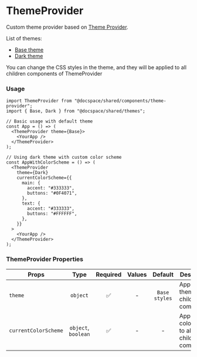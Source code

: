 # ThemeProvider

Custom theme provider based on [Theme Provider](https://www.styled-components.com/docs/advanced).

List of themes:

- [Base theme](https://dotnet.onlyoffice.com:8084/?path=/story/components-themeprovider--base-theme)
- [Dark theme](https://dotnet.onlyoffice.com:8084/?path=/story/components-themeprovider--dark-theme)

You can change the CSS styles in the theme, and they will be applied to all children components of ThemeProvider

### Usage

```tsx
import ThemeProvider from "@docspace/shared/components/theme-provider";
import { Base, Dark } from "@docspace/shared/themes";

// Basic usage with default theme
const App = () => (
  <ThemeProvider theme={Base}>
    <YourApp />
  </ThemeProvider>
);

// Using dark theme with custom color scheme
const AppWithColorScheme = () => (
  <ThemeProvider
    theme={Dark}
    currentColorScheme={{
      main: {
        accent: "#333333",
        buttons: "#0F4071",
      },
      text: {
        accent: "#333333",
        buttons: "#FFFFFF",
      },
    }}
  >
    <YourApp />
  </ThemeProvider>
);
```

### ThemeProvider Properties

| Props                |        Type         | Required | Values |    Default    | Description                                     |
| -------------------- | :-----------------: | :------: | :----: | :-----------: | ----------------------------------------------- |
| `theme`              |      `object`       |    ✅    |   -    | `Base styles` | Applies a theme to all children components      |
| `currentColorScheme` | `object`, `boolean` |    ✅    |   -    |       -       | Applies a colorTheme to all children components |
